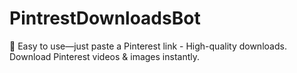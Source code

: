 # PintrestDownloadsBot
 📌 Easy to use—just paste a Pinterest link - High-quality downloads.  Download Pinterest videos &amp; images instantly. 
